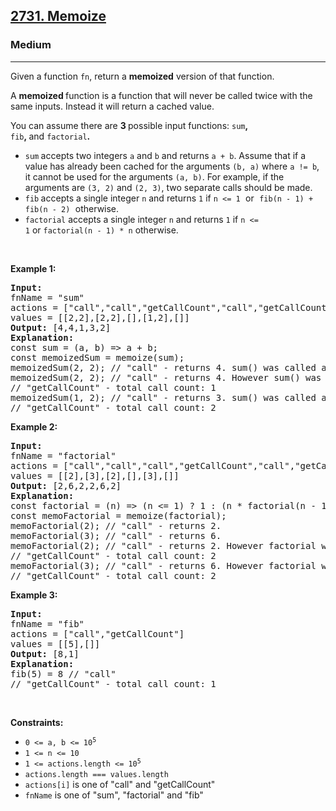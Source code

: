 <h2><a href="https://leetcode.com/problems/memoize">2731. Memoize</a></h2><h3>Medium</h3><hr><p>Given a function <code>fn</code>, return a <strong>memoized</strong> version of that function.</p>

<p>A <strong>memoized </strong>function is a function that will never be called twice with the same inputs. Instead it will return a cached value.</p>

<p>You can assume there are <strong>3 </strong>possible input functions: <code>sum</code><strong>, </strong><code>fib</code><strong>, </strong>and <code>factorial</code><strong>.</strong></p>

<ul>
	<li><code>sum</code><strong> </strong>accepts two integers <code>a</code> and <code>b</code> and returns <code>a + b</code>. Assume that if a value has already been cached for the arguments <code>(b, a)</code> where <code>a != b</code>, it cannot be used for the arguments <code>(a, b)</code>. For example, if the arguments are <code>(3, 2)</code> and <code>(2, 3)</code>, two separate calls should be made.</li>
	<li><code>fib</code><strong> </strong>accepts a single integer <code>n</code> and returns <code>1</code> if <font face="monospace"><code>n <= 1</code> </font>or<font face="monospace"> <code>fib(n - 1) + fib(n - 2)</code> </font>otherwise.</li>
	<li><code>factorial</code> accepts a single integer <code>n</code> and returns <code>1</code> if <code>n <= 1</code> or <code>factorial(n - 1) * n</code> otherwise.</li>
</ul>

<p> </p>
<p><strong class="example">Example 1:</strong></p>

<pre>
<strong>Input:</strong>
fnName = "sum"
actions = ["call","call","getCallCount","call","getCallCount"]
values = [[2,2],[2,2],[],[1,2],[]]
<strong>Output:</strong> [4,4,1,3,2]
<strong>Explanation:</strong>
const sum = (a, b) => a + b;
const memoizedSum = memoize(sum);
memoizedSum(2, 2); // "call" - returns 4. sum() was called as (2, 2) was not seen before.
memoizedSum(2, 2); // "call" - returns 4. However sum() was not called because the same inputs were seen before.
// "getCallCount" - total call count: 1
memoizedSum(1, 2); // "call" - returns 3. sum() was called as (1, 2) was not seen before.
// "getCallCount" - total call count: 2
</pre>

<p><strong class="example">Example 2:</strong></p>

<pre>
<strong>Input:
</strong>fnName = "factorial"
actions = ["call","call","call","getCallCount","call","getCallCount"]
values = [[2],[3],[2],[],[3],[]]
<strong>Output:</strong> [2,6,2,2,6,2]
<strong>Explanation:</strong>
const factorial = (n) => (n <= 1) ? 1 : (n * factorial(n - 1));
const memoFactorial = memoize(factorial);
memoFactorial(2); // "call" - returns 2.
memoFactorial(3); // "call" - returns 6.
memoFactorial(2); // "call" - returns 2. However factorial was not called because 2 was seen before.
// "getCallCount" - total call count: 2
memoFactorial(3); // "call" - returns 6. However factorial was not called because 3 was seen before.
// "getCallCount" - total call count: 2
</pre>

<p><strong class="example">Example 3:</strong></p>

<pre>
<strong>Input:
</strong>fnName = "fib"
actions = ["call","getCallCount"]
values = [[5],[]]
<strong>Output:</strong> [8,1]
<strong>Explanation:
</strong>fib(5) = 8 // "call"
// "getCallCount" - total call count: 1
</pre>

<p> </p>
<p><strong>Constraints:</strong></p>

<ul>
	<li><code>0 <= a, b <= 10<sup>5</sup></code></li>
	<li><code>1 <= n <= 10</code></li>
	<li><code>1 <= actions.length <= 10<sup>5</sup></code></li>
	<li><code>actions.length === values.length</code></li>
	<li><code>actions[i]</code> is one of "call" and "getCallCount"</li>
	<li><code>fnName</code> is one of "sum", "factorial" and "fib"</li>
</ul>
